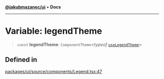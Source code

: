 [**@jakubmazanec/ui**](../README.md) • **Docs**

---

# Variable: legendTheme

> `const` **legendTheme**: `ComponentTheme`\<_typeof_
> [`useLegendTheme`](../functions/useLegendTheme.md)\>

## Defined in

[packages/ui/source/components/Legend.tsx:47](https://github.com/jakubmazanec/tools/blob/05074a1dedd887672f015df129961cd35c75acfe/packages/ui/source/components/Legend.tsx#L47)
